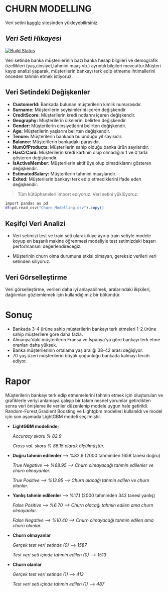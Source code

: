 # CHURN MODELLING

Veri setini [kaggle](https://www.kaggle.com/datasets/shubh0799/churn-modelling) sitesinden yükleyebilirsiniz.


## _Veri Seti Hikayesi_


[![Build Status](https://travis-ci.org/joemccann/dillinger.svg?branch=master)](https://travis-ci.org/joemccann/dillinger)

Veri setinde banka müşterilerinin bazı banka hesap bilgileri ve demografik özellikleri (yaş,cinsiyet,tahmini maaş vb.) ayrıntılı bilgileri mevcuttur.Müşteri kayıp analizi yaparak,  müşterilerin bankayı terk edip etmeme ihtimallerini önceden tahmin etmek istiyoruz.


## Veri Setindeki Değişkenler

- **CustomerId:** Bankada bulunan müşterilerin kimlik numarasıdır.
- **Surname:** Müşterilerin soyisimlerini içeren değişkendir
- **CreditScore:** Müşterilerin kredi notlarını içeren değişkendir.
- **Geography:** Müşterilerin ülkelerini belirten değişkendir.
- **Gender:** Müşterilerin cinsiyetlerini belirten değişkendir.
- **Age:** Müşterilerin yaşlarını belirten değişkendir.
- **Tenure:** Müşterilerin bankada bulunduğu yıl sayısıdır.
- **Balance:** Müşterilerin bankadaki parasıdır.
- **NumOfProducts:** Müşterilerin sahip olduğu banka ürün sayılarıdır.
- **HasCrCard:** Müşterilerin kredi kartının olup olmadığını 1 ve 0'larla gösteren değişkendir.
- **IsActiveMember:** Müşterilerin aktif üye olup olmadıklarını gösteren değişkendir.
- **EstimatedSalary:** Müşterilerin tahmini maaşlarıdır.
- **Exited:** Müşterilerin bankayı terk edip etmediklerini ifade eden değişkendir.


> Tüm kütüphaneleri import ediyoruz. 
> Veri setini yüklüyoruz.



```sh
import pandas as pd 
df=pd.read_csv("Churn_Modelling.csv").copy()
```


##  Keşifçi Veri Analizi

- Veri setimizi test ve train seti olarak ikiye ayırıp train setiyle modele koyup en başarılı makine öğrenmesi modeliyle test setimizdeki başarı performansını değerlendireceğiz.

- Müşterinin churn olma durumuna etkisi olmayan, gereksiz verileri veri setinden siliyoruz.





## Veri Görselleştirme

Veri görselleştirme, verileri daha iyi anlayabilmek, aralarındaki ilişkileri, dağılımları gözlemlemek için kullandığımız bir bölümdür.



# Sonuç

- Bankada 3-4 ürüne sahip müşterilerin bankayı terk etmeleri 1-2 ürüne sahip müşterilere göre daha fazla.
- Almanya'daki müşterilerin Fransa ve İspanya'ya göre bankayı terk etme oranları daha yüksek.
- Banka müşterilerinin ortalama yaş aralığı 38-42 arası değişiyor.
- 70 yaş üzeri müşterilerin büyük çoğunluğu bankada kalmayı tercih ediyor.


# Rapor

Müşterilerin bankayı terk edip etmemelerini tahmin etmek için oluşturulan ve grafiklerle veriyi anlamaya çalışıp bir takım nesnel yorumlar getirdikten sonra veri önişleme ile veriler düzenlenip modele uygun hale getirildi. Random-Forest,Gradient Boosting ve Lightgbm modelleri kullanıldı ve model için son aşamada LightGBM modeli seçilmiştir.

- **LightGBM modelinde;**
  
  
  *Accuracy skoru % 82.9*
  
  *Cross val. skoru % 86.15 olarak ölçülmüştür.*

- **Doğru tahmin edilenler**   --> %82.9 (2000 tahminden 1658 tanesi doğru)
 
  *True Negative --> %68.95 --> Churn olmayacağı tahmin edilenler ve churn olmayanlar.*
  
  *True Positive --> %13.95  --> Churn olacağı tahmin edilen ve churn olanlar.*
  

- **Yanlış tahmin edilenler**   --> %17.1 (2000 tahminden 342 tanesi yanlış)

   *False Positive --> %6.70  --> Churn olacağı tahmin edilen ama churn olmayanlar.*
   
   *False Negative --> %10.40 --> Churn olmayacağı tahmin edilen ama churn olanlar.*
  


- **Churn olmayanlar**
  
  *Gerçek test veri setinde (0)            --> 1587*
  
  *Test veri seti içinde tahmin edilen (0) --> 1513*


- **Churn olanlar**
  
  *Gerçek test veri setinde (1)            --> 413*
  
  *Test veri seti içinde tahmin edilen (1) --> 487*
  


